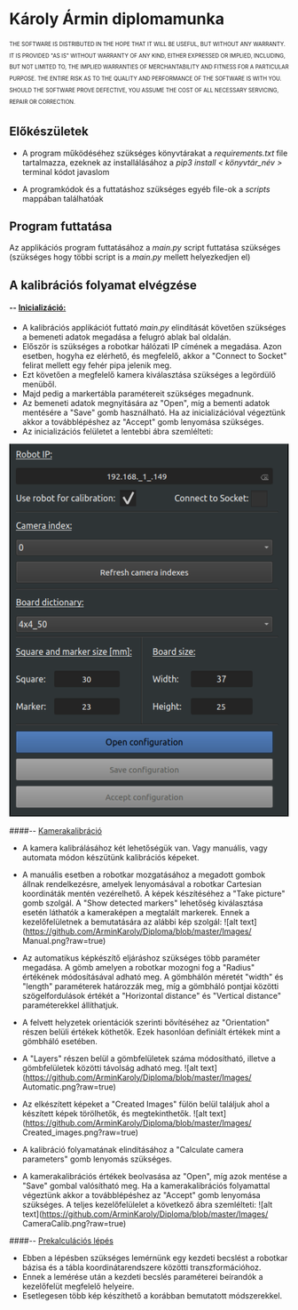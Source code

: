 # Károly Ármin diplomamunka
<sub><sup>THE SOFTWARE IS DISTRIBUTED IN THE HOPE THAT IT WILL BE USEFUL, BUT WITHOUT ANY WARRANTY.  IT IS PROVIDED "AS IS" WITHOUT WARRANTY OF ANY KIND, EITHER EXPRESSED OR IMPLIED, INCLUDING, BUT NOT LIMITED TO, THE IMPLIED WARRANTIES OF MERCHANTABILITY AND FITNESS FOR A PARTICULAR PURPOSE. THE ENTIRE RISK AS TO THE QUALITY AND PERFORMANCE OF THE SOFTWARE IS WITH YOU. SHOULD THE SOFTWARE PROVE DEFECTIVE, YOU ASSUME THE COST OF ALL NECESSARY SERVICING, REPAIR OR CORRECTION. </sup></sub>

## Előkészületek
- A program működéséhez szükséges könyvtárakat a *requirements.txt*  file tartalmazza, ezeknek az installálásához a *pip3 install < könyvtár_név >*  terminal kódot javaslom

- A programkódok és  a futtatáshoz szükséges egyéb file-ok  a *scripts* mappában találhatóak

## Program futtatása
Az applikációs program futtatásához a *main.py*  script futtatása szükséges (szükséges hogy többi script is a *main.py*  mellett helyezkedjen el)

## A kalibrációs folyamat elvégzése
#### -- <ins>Inicializáció:</ins>
- A kalibrációs applikációt futtató *main.py* elindítását követően szükséges a bemeneti adatok megadása a felugró ablak bal oldalán. 
- Először is szükséges a robotkar hálózati IP címének a megadása. Azon esetben, hogyha ez elérhető, és megfelelő, akkor a "Connect to Socket" felirat mellett egy fehér pipa jelenik meg. 
- Ezt követően a megfelelő kamera kiválasztása szükséges a legördülő menüből. 
- Majd pedig a markertábla paramétereit szükséges megadnunk. 
- Az bemeneti adatok megnyitására az "Open", míg a bementi adatok mentésére a "Save" gomb használható. Ha az inicializációval végeztünk akkor a továbblépéshez az "Accept" gomb lenyomása szükséges.
- Az inicializációs felületet a lentebbi ábra szemlélteti:
  
![alt text](https://github.com/ArminKaroly/Diploma/blob/master/Images/Initialization.png?raw=true)


####-- <ins>Kamerakalibráció</ins>
- A kamera kalibrálásához két lehetőségük van. Vagy manuális, vagy automata módon készütünk kalibrációs képeket.
- A manuális esetben a robotkar mozgatásához a megadott gombok állnak rendelkezésre, amelyek lenyomásával a robotkar Cartesian koordináták mentén vezérelhető. A képek készítéséhez a "Take picture" gomb szolgál. A "Show detected markers" lehetőség kiválasztása esetén láthatók a kameraképen a megtalált markerek. Ennek a kezelőfelületnek a bemutatására az alábbi kép szolgál: 
![alt text](https://github.com/ArminKaroly/Diploma/blob/master/Images/
Manual.png?raw=true)


- Az automatikus képkészítő eljáráshoz szükséges több paraméter megadása. A gömb  amelyen a robotkar mozogni fog a "Radius" értékének módosításával adható meg. A gömbhálón méretét "width" és "length" paraméterek határozzák meg, míg a gömbháló pontjai közötti szögelfordulások értékét a "Horizontal distance" és "Vertical distance" paraméterekkel állíthatjuk.
- A felvett helyzetek orientációk szerinti bővítéséhez az "Orientation" részen belüli értékek köthetők. Ezek hasonlóan definiált értékek mint a gömbháló esetében. 
- A "Layers" részen belül a gömbfelületek száma módosítható, illetve a gömbfelületek közötti távolság adható meg. 
![alt text](https://github.com/ArminKaroly/Diploma/blob/master/Images/
Automatic.png?raw=true)

- Az elkészített képeket a "Created Images" fülön belül találjuk ahol a készített képek törölhetők, és megtekinthetők. 
![alt text](https://github.com/ArminKaroly/Diploma/blob/master/Images/
Created_images.png?raw=true)

- A kalibráció folyamatának elindításához a "Calculate camera parameters" gomb lenyomás szükséges.

- A kamerakalibrációs értékek beolvasása az "Open", míg azok mentése a "Save" gombal valósítható meg. Ha a kamerakalibrációs folyamattal végeztünk akkor a továbblépéshez az "Accept" gomb lenyomása szükséges. A teljes kezelőfelülelet a következő ábra szemlélteti:
![alt text](https://github.com/ArminKaroly/Diploma/blob/master/Images/
CameraCalib.png?raw=true)

####-- <ins>Prekalculációs lépés</ins>
- Ebben a lépésben szükséges lemérnünk egy kezdeti becslést a robotkar bázisa és a tábla koordinátarendszere közötti transzformációhoz.
- Ennek a lemérése után a kezdeti becslés paraméterei beírandók a kezelőfelüt megfelelő helyeire. 
- Esetlegesen több kép készíthető a korábban bemutatott módszerekkel.
